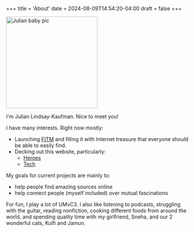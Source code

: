 +++
title = 'About'
date = 2024-08-09T14:54:20-04:00
draft = false
+++

<img src="/lil_jlk.JPG" title="Julian baby pic" alt="Julian baby pic" height='250' />

I'm Julian Lindsay-Kaufman. Nice to meet you!

I have many interests. Right now mostly:

-   Launching [FITM](https://fitm.online) and filling it with Internet treasure that everyone should be able to easily find.
-   Decking out this website, particularly:
    -   [Heroes](../heroes/)
    -   [Tech](../tech/)

My goals for current projects are mainly to:

-   help people find amazing sources online
-   help connect people (myself included) over mutual fascinations

For fun, I play a lot of UMvC3. I also like listening to podcasts, struggling with the guitar, reading nonfiction, cooking different foods from around the world, and spending quality time with my girlfriend, Sneha, and our 2 wonderful cats, Kulfi and Jamun.
